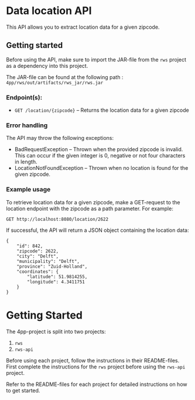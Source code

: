 # Data location API
This API allows you to extract location data for a given zipcode.

## Getting started

Before using the API, make sure to import the JAR-file from the `rws` project as a dependency into this project. 

The JAR-file can be found at the following path : `4pp/rws/out/artifacts/rws_jar/rws.jar`

### Endpoint(s):
- `GET /location/{zipcode}` – Returns the location data for a given zipcode

### Error handling
The API may throw the following exceptions:
- BadRequestException – Thrown when the provided zipcode is invalid. This can occur if the given integer is 0, 
negative or not four characters in length.
- LocationNotFoundException – Thrown when no location is found for the given zipcode.

### Example usage
To retrieve location data for a given zipcode, make a GET-request to the location endpoint with the zipcode 
as a path parameter. For example:

`GET http://localhost:8080/location/2622` 

If successful, the API will return a JSON object containing the location data:

```
{
    "id": 842,
    "zipcode": 2622,
    "city": "Delft",
    "municipality": "Delft",
    "province": "Zuid-Holland",
    "coordinates": {
        "latitude": 51.9814255,
        "longitude": 4.3411751
    }
}
```

# Getting Started

The 4pp-project is split into two projects:
1. `rws`
2. `rws-api`

Before using each project, follow the instructions in their README-files. 
First complete the instructions for the `rws` project before using the `rws-api` project.

Refer to the README-files for each project for detailed instructions on how to get started.
